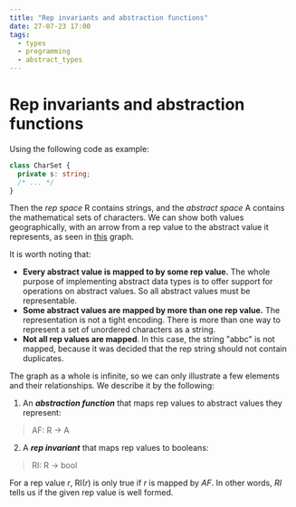 ```yaml
---
title: "Rep invariants and abstraction functions"
date: 27-07-23 17:00
tags:
  - types
  - programming
  - abstract_types
---
```


# Rep invariants and abstraction functions

Using the following code as example:
```ts
class CharSet {
  private s: string;
  /* ... */
}
```

Then the *rep space* R contains strings, and the *abstract space* A contains
the mathematical sets of characters. We can show both values geographically,
with an arrow from a rep value to the abstract value it represents, as seen in
[this][] graph.

It is worth noting that:
  - **Every abstract value is mapped to by some rep value.** The whole purpose
    of implementing abstract data types is to offer support for operations on
    abstract values. So all abstract values must be representable.
  - **Some abstract values are mapped by more than one rep value.** The
    representation is not a tight encoding. There is more than one way to
    represent a set of unordered characters as a string.
  - **Not all rep values are mapped**. In this case, the string "abbc" is not
    mapped, because it was decided that the rep string should not contain
    duplicates.

The graph as a whole is infinite, so we can only illustrate a few elements and
their relationships. We describe it by the following:

1. An ***abstraction function*** that maps rep values to abstract values they
represent:
> AF: R → A
2. A ***rep invariant*** that maps rep values to booleans:
> RI: R → bool

For a rep value *r*, RI(*r*) is only true if *r* is mapped by *AF*. In other
words, *RI* tells us if the given rep value is well formed.

[this]: https://web.mit.edu/6.031/www/sp22/classes/11-abstraction-functions-rep-invariants/figures/charset-af-ri.svg
